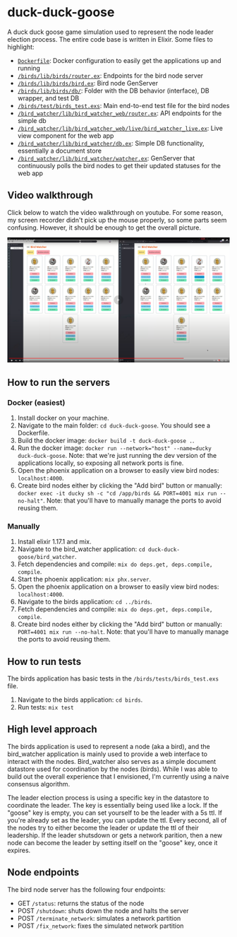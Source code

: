 # duck-duck-goose

A duck duck goose game simulation used to represent the node leader election process. The entire code base is written in Elixir. Some files to highlight:

* [`Dockerfile`](Dockerfile): Docker configuration to easily get the applications up and running
* [`/birds/lib/birds/router.ex`](/birds/lib/birds/router.ex): Endpoints for the bird node server
* [`/birds/lib/birds/bird.ex`](/birds/lib/birds/bird.ex): Bird node GenServer
* [`/birds/lib/birds/db/`](/birds/lib/birds/db/): Folder with the DB behavior (interface), DB wrapper, and test DB
* [`/birds/test/birds_test.exs`](/birds/test/birds_test.exs): Main end-to-end test file for the bird nodes
* [`/bird_watcher/lib/bird_watcher_web/router.ex`](/bird_watcher/lib/bird_watcher_web/router.ex): API endpoints for the simple db
* [`/bird_watcher/lib/bird_watcher_web/live/bird_watcher_live.ex`](/bird_watcher/lib/bird_watcher_web/live/bird_watcher_live.ex): Live view component for the web app
* [`/bird_watcher/lib/bird_watcher/db.ex`](/bird_watcher/lib/bird_watcher/db.ex): Simple DB functionality, essentially a document store
* [`/bird_watcher/lib/bird_watcher/watcher.ex`](/bird_watcher/lib/bird_watcher/watcher.ex): GenServer that continuously polls the bird nodes to get their updated statuses for the web app

## Video walkthrough

Click below to watch the video walkthrough on youtube. For some reason, my screen recorder didn't pick up the mouse properly, so some parts seem confusing. However, it should be enough to get the overall picture.

[![IMAGE ALT TEXT HERE](youtube-thumbnail.png)](https://www.youtube.com/watch?v=d4Fao7std-s)

## How to run the servers

### Docker (easiest)

1. Install docker on your machine.
2. Navigate to the main folder: `cd duck-duck-goose`. You should see a Dockerfile.
3. Build the docker image: `docker build -t duck-duck-goose .`.
4. Run the docker image: `docker run --network="host" --name=ducky duck-duck-goose`.
Note: that we're just running the dev version of the applications locally, so exposing all network ports is fine.
5. Open the phoenix application on a browser to easily view bird nodes: `localhost:4000`.
8. Create bird nodes either by clicking the "Add bird" button or manually: `docker exec -it ducky sh -c "cd /app/birds && PORT=4001 mix run --no-halt"`.
Note: that you'll have to manually manage the ports to avoid reusing them.

### Manually

1. Install elixir 1.17.1 and mix.
2. Navigate to the bird_watcher application: `cd duck-duck-goose/bird_watcher`.
3. Fetch dependencies and compile: `mix do deps.get, deps.compile, compile`.
4. Start the phoenix application: `mix phx.server`.
5. Open the phoenix application on a browser to easily view bird nodes: `localhost:4000`.
6. Navigate to the birds application: `cd ../birds`.
7. Fetch dependencies and compile: `mix do deps.get, deps.compile, compile`.
8. Create bird nodes either by clicking the "Add bird" button or manually: `PORT=4001 mix run --no-halt`.
Note: that you'll have to manually manage the ports to avoid reusing them.

## How to run tests

The birds application has basic tests in the `/birds/tests/birds_test.exs` file.

1. Navigate to the birds application: `cd birds`.
2. Run tests: `mix test`

## High level approach

The birds application is used to represent a node (aka a bird), and the bird_watcher application is mainly used to provide a web interface to interact with the nodes.
Bird_watcher also serves as a simple document datastore used for coordination by the nodes (birds). While I was able to build out the overall experience that I envisioned,
I'm currently using a naive consensus algorithm.

The leader election process is using a specific key in the datastore to coordinate the leader. The key is essentially being used like a lock. If the "goose" key is empty,
you can set yourself to be the leader with a 5s ttl. If you're already set as the leader, you can update the ttl. Every second, all of the nodes try to either become the leader
or update the ttl of their leadership. If the leader shutsdown or gets a network parition, then a new node can become the leader by setting itself on the "goose" key, once it expires.

## Node endpoints

The bird node server has the following four endpoints:

* GET `/status`: returns the status of the node
* POST `/shutdown`: shuts down the node and halts the server
* POST `/terminate_network`: simulates a network partition
* POST `/fix_network`: fixes the simulated network partition
